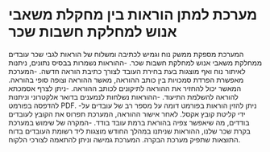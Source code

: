 # מערכת למתן הוראות בין מחקלת משאבי אנוש למחלקת חשבות שכר
המערכת מספקת ממשק נוח וגמיש לכתיבה ומשלוח של הוראות לגבי שכר עובדים ממחלקת משאבי אנוש למחלקת חשבות שכר. 
-ההוראות נשמרות בבסיס נתונים, ניתנות לאיתור נוח ואף מוצגות בעת בחירת העובד לצורך כתיבת הוראה חדשה.
-המערכת מאפשרת הפרדת סמכויות בין כותב ההוראה, מאשר ההוראה וצופה סופי בהוראה. המאשר יכול להחזיר את ההוראה לתיקונים לכותב ההוראה.
-ניתן לצרף אסמכתא להוראה להשלמת התיעוד.
-ההוראות נשלחות לנמענים בדואר אלקטרוני וניתנות להדפסה בפורמט PDF. 
-ניתן להזין הוראות בפורמט דומה על מספר רב של עובדים על ידי קליטת קובץ אקסל. לאחר אישור ההוראה, המערכת תפרוס את הקובץ לעובדים בודדים, מה שיאפשר צפיה בהוראת ברמת עובד בודד.
-המקרה של שימוש במערכת בקרת שכר שלנו, ההוראות שניתנו במהלך החודש מוצגות ליד רשומת העובדים בדוח התוצאות שתפיק מערכת הבקרה.
המערכת גמישה וניתן להתאמה לצורכי הלקוח.
